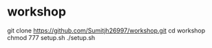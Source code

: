 # workshop
git clone https://github.com/Sumitjh26997/workshop.git
cd workshop
chmod 777 setup.sh
./setup.sh